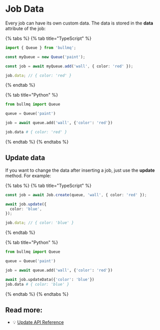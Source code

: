 # Job Data

Every job can have its own custom data. The data is stored in the **data** attribute of the job:

{% tabs %}
{% tab title="TypeScript" %}

```typescript
import { Queue } from 'bullmq';

const myQueue = new Queue('paint');

const job = await myQueue.add('wall', { color: 'red' });

job.data; // { color: 'red' }
```

{% endtab %}

{% tab title="Python" %}

```python
from bullmq import Queue

queue = Queue('paint')

job = await queue.add('wall', {'color': 'red'})

job.data # { color: 'red' }
```

{% endtab %}
{% endtabs %}

## Update data

If you want to change the data after inserting a job, just use the **update** method. For example:

{% tabs %}
{% tab title="TypeScript" %}

```typescript
const job = await Job.create(queue, 'wall', { color: 'red' });

await job.update({
  color: 'blue',
});

job.data; // { color: 'blue' }
```

{% endtab %}

{% tab title="Python" %}

```python
from bullmq import Queue

queue = Queue('paint')

job = await queue.add('wall', {'color': 'red'})

await job.updateData({'color': 'blue'})
job.data # { color: 'blue' }
```

{% endtab %}
{% endtabs %}

## Read more:

- 💡 [Update API Reference](https://api.docs.bullmq.io/classes/Job.html#update)
